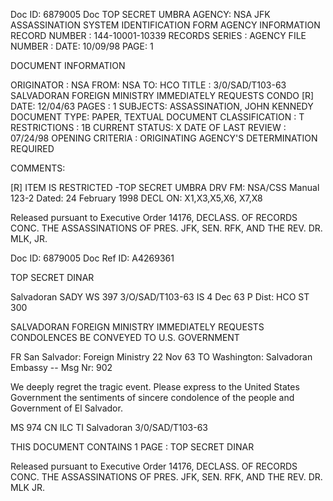Doc ID: 6879005
Doc TOP SECRET UMBRA
AGENCY: NSA
JFK ASSASSINATION SYSTEM
IDENTIFICATION FORM
AGENCY INFORMATION
RECORD NUMBER : 144-10001-10339
RECORDS SERIES :
AGENCY FILE NUMBER :
DATE: 10/09/98
PAGE: 1

DOCUMENT INFORMATION

ORIGINATOR : NSA
FROM: NSA
TO: HCO
TITLE :
3/0/SAD/T103-63 SALVADORAN FOREIGN MINISTRY IMMEDIATELY REQUESTS CONDO [R]
DATE: 12/04/63
PAGES : 1
SUBJECTS:
ASSASSINATION, JOHN KENNEDY
DOCUMENT TYPE: PAPER, TEXTUAL DOCUMENT
CLASSIFICATION : T
RESTRICTIONS : 1B
CURRENT STATUS: X
DATE OF LAST REVIEW : 07/24/98
OPENING CRITERIA :
ORIGINATING AGENCY'S DETERMINATION REQUIRED

COMMENTS:

[R] ITEM IS RESTRICTED
-TOP SECRET UMBRA
DRV FM: NSA/CSS Manual 123-2
Dated: 24 February 1998
DECL ON: X1,X3,X5,X6, X7,X8

Released pursuant to Executive Order 14176, DECLASS. OF RECORDS CONC. THE ASSASSINATIONS OF PRES. JFK, SEN.
RFK, AND THE REV. DR. MLK, JR.

Doc ID: 6879005
Doc Ref ID: A4269361

TOP SECRET DINAR

Salvadoran SADY WS 397 3/O/SAD/T103-63
IS 4 Dec 63 P
Dist: HCO
ST 300

SALVADORAN FOREIGN MINISTRY IMMEDIATELY REQUESTS CONDOLENCES BE
CONVEYED TO U.S. GOVERNMENT

FR San Salvador: Foreign Ministry 22 Nov 63
TO Washington: Salvadoran Embassy --
Msg Nr: 902

We deeply regret the tragic event. Please express to the
United States Government the sentiments of sincere condolence of
the people and Government of El Salvador.

MS 974 CN ILC TI
Salvadoran 3/0/SAD/T103-63

THIS DOCUMENT CONTAINS 1 PAGE
:
TOP SECRET DINAR

Released pursuant to Executive Order 14176, DECLASS. OF RECORDS CONC. THE ASSASSINATIONS OF PRES. JFK, SEN.
RFK, AND THE REV. DR. MLK JR.
